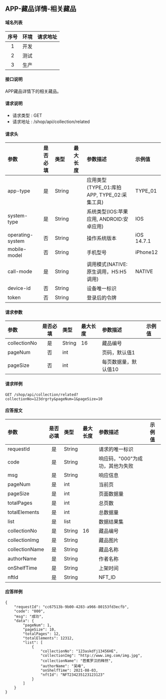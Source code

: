 ## APP-藏品详情-相关藏品

#### 域名列表

| 序号  | 环境  | 请求地址 |
| :---: | :---: | :------- |
|   1   | 开发  |          |
|   2   | 测试  |          |
|   3   | 生产  |          |

#### 接口说明

APP藏品详情下的相关藏品。

#### 请求说明

* 请求类型 : GET
* 请求地址 : /shop/api/collection/related


#### 请求头

| 参数             | 是否必填 | 类型   | 最大长度 | 参数描述                                    | 示例值     |
| :--------------- | :------: | :----- | :------- | :------------------------------------------ | :--------- |
| app-type         |    是    | String |          | 应用类型(TYPE_01:库拍APP, TYPE_02:采集工具) | TYPE_01    |
| system-type      |    是    | String |          | 系统类型(IOS:苹果应用, ANDROID:安卓应用)    | IOS        |
| operating-system |    否    | String |          | 操作系统版本                                | iOS 14.7.1 |
| mobile-model     |    否    | String |          | 手机型号                                    | iPhone12   |
| call-mode        |    是    | String |          | 调用模式(NATIVE:原生调用，H5:H5调用)        | NATIVE     |
| device-id        |    否    | String |          | 设备唯一标识                                |            |
| token            |    否    | String |          | 登录后的令牌                                |            |


#### 请求参数

| 参数         | 是否必填 | 类型   | 最大长度 | 参数描述             | 示例值 |
| :----------- | :------: | :----- | :------- | :------------------- | :----- |
| collectionNo |    是    | String | 16       | 藏品编号             |        |
| pageNum      |    否    | int    |          | 页码，默认值1        |        |
| pageSize     |    否    | int    |          | 每页数据量，默认值10 |        |

#### 请求样例

```
GET /shop/api/collection/related?collectionNo=123drgrty&pageNum=1&pageSize=10
```

#### 应答报文

| 参数           | 是否必填 | 类型   | 最大长度 | 参数描述                        | 示例值 |
| :------------- | :------: | :----- | :------- | :------------------------------ | :----- |
| requestId      |    是    | String |          | 请求的唯一标识                  |        |
| code           |    是    | String |          | 响应码，"000"为成功，其他为失败 |        |
| msg            |    是    | String |          | 响应信息                        |        |
| pageNum        |    是    | int    |          | 当前页                          |        |
| pageSize       |    是    | int    |          | 页面数据量                      |        |
| totalPages     |    是    | int    |          | 总页数                          |        |
| totalElements  |    是    | int    |          | 总数据量                        |        |
| list           |    是    | list   |          | 数据结果集                      |        |
| collectionNo   |    是    | String | 16       | 藏品编号                        |        |
| collectionImg  |    是    | String |          | 藏品图片                        |        |
| collectionName |    是    | String |          | 藏品名称                        |        |
| authorName     |    是    | String |          | 作者名称                        |        |
| onShelfTime    |    是    | String |          | 上架时间                        |        |
| nftId          |    是    | String |          | NFT_ID                          |        |

#### 应答样例

```
{
    "requestId": "cc67513b-9b00-4283-a966-80153fd3ecfb",
    "code": "000",
    "msg": "成功",
    "data": {
        "pageNum": 1,
        "pageSize": 10,
        "totalPages": 12,
        "totalElements": 12312,
        "list": [
            {
                "collectionNo": "123askdfj13456HE",
                "collectionImg": "http://www.img.com/img.jpg",
                "collectionName": "芭蕉罗汉的释然",
                "authorName": "吴峰",
                "onShelfTime": 2021-08-03,
                "nftId": "NFT234235123123123"
            }
        ]
    }
}

```

